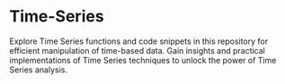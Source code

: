 # Time-Series
Explore Time Series functions and code snippets in this repository for efficient manipulation of time-based data. Gain insights and practical implementations of Time Series techniques to unlock the power of Time Series analysis.
